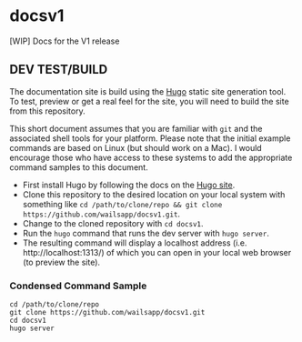 # docsv1
[WIP] Docs for the V1 release

## DEV TEST/BUILD

The documentation site is build using the [Hugo](https://gohugo.io/) static site generation tool. To test, preview or get a real feel for the site, you will need to build the site from this repository.

This short document assumes that you are familiar with `git` and the associated shell tools for your platform. Please note that the initial example commands are based on Linux (but should work on a Mac). I would encourage those who have access to these systems to add the appropriate command samples to this document.

* First install Hugo by following the docs on the [Hugo site](https://gohugo.io/getting-started/installing#readout).
* Clone this repository to the desired location on your local system with something like `cd /path/to/clone/repo && git clone https://github.com/wailsapp/docsv1.git`.
* Change to the cloned repository with `cd docsv1`.
* Run the `hugo` command that runs the dev server with `hugo server`.
* The resulting command will display a localhost address (i.e. http://localhost:1313/) of which you can open in your local web browser (to preview the site).
 

### Condensed Command Sample

```
cd /path/to/clone/repo
git clone https://github.com/wailsapp/docsv1.git
cd docsv1
hugo server
```

